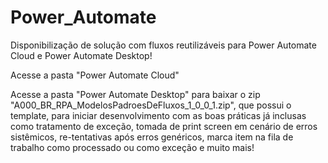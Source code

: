 # Power_Automate
Disponibilização de solução com fluxos reutilizáveis para Power Automate Cloud e Power Automate Desktop!

Acesse a pasta "Power Automate Cloud" 

Acesse a pasta "Power Automate Desktop" para baixar o zip "A000_BR_RPA_ModelosPadroesDeFluxos_1_0_0_1.zip", que possui o template, 
para iniciar desenvolvimento com as boas práticas já inclusas como tratamento de exceção, tomada de print screen em cenário de erros sistêmicos,
re-tentativas após erros genéricos, marca item na fila de trabalho como processado ou como exceção e muito mais!
